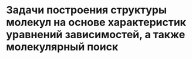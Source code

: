 # Задачи построения структуры молекул на основе характеристик уравнений зависимостей, а также молекулярный поиск
